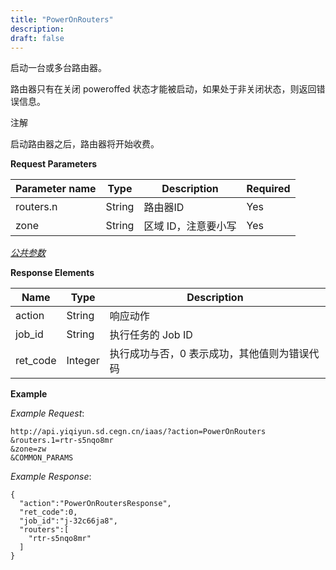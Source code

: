 ```yaml
---
title: "PowerOnRouters"
description: 
draft: false
---
```




启动一台或多台路由器。

路由器只有在关闭 poweroffed 状态才能被启动，如果处于非关闭状态，则返回错误信息。

注解

启动路由器之后，路由器将开始收费。

**Request Parameters**

| Parameter name | Type | Description | Required |
| --- | --- | --- | --- |
| routers.n | String | 路由器ID | Yes |
| zone | String | 区域 ID，注意要小写 | Yes |

[_公共参数_](../../../parameters/)

**Response Elements**

| Name | Type | Description |
| --- | --- | --- |
| action | String | 响应动作 |
| job_id | String | 执行任务的 Job ID |
| ret_code | Integer | 执行成功与否，0 表示成功，其他值则为错误代码 |

**Example**

_Example Request_:

```
http://api.yiqiyun.sd.cegn.cn/iaas/?action=PowerOnRouters
&routers.1=rtr-s5nqo8mr
&zone=zw
&COMMON_PARAMS
```

_Example Response_:

```
{
  "action":"PowerOnRoutersResponse",
  "ret_code":0,
  "job_id":"j-32c66ja8",
  "routers":[
    "rtr-s5nqo8mr"
  ]
}
```
